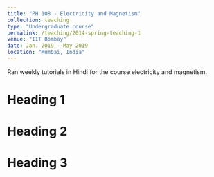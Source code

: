 ```yaml
---
title: "PH 108 - Electricity and Magnetism"
collection: teaching
type: "Undergraduate course"
permalink: /teaching/2014-spring-teaching-1
venue: "IIT Bombay"
date: Jan. 2019 - May 2019
location: "Mumbai, India"
---
```


Ran weekly tutorials in Hindi for the course electricity and magnetism.

Heading 1
======

Heading 2
======

Heading 3
======
